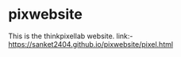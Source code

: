 # pixwebsite
This is the thinkpixellab website. 
link:- https://sanket2404.github.io/pixwebsite/pixel.html
